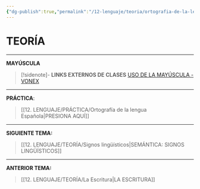 ```yaml
---
{"dg-publish":true,"permalink":"/12-lenguaje/teoria/ortografia-de-la-lengua-espanola/","tags":["Lenguaje","Teoría"]}
---
```


# TEORÍA
---
**MAYÚSCULA**

>[!sidenote]- **LINKS EXTERNOS DE CLASES** 
>[USO DE LA MAYÚSCULA - VONEX](https://youtu.be/jLd_gluying?si=BMM2DF1iowkK-nmE)



---
**PRÁCTICA**:
>[[12. LENGUAJE/PRÁCTICA/Ortografía de la lengua Española\|PRESIONA AQUÍ]]

---
**SIGUIENTE TEMA:**
>[[12. LENGUAJE/TEORÍA/Signos lingüísticos\|SEMÁNTICA: SIGNOS LINGÜÍSTICOS]]

---
**ANTERIOR TEMA:**
>[[12. LENGUAJE/TEORÍA/La Escritura\|LA ESCRITURA]]

